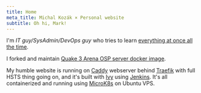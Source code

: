 ```yaml
---
title: Home
meta_title: Michal Kozák × Personal website
subtitle: Oh hi, Mark!
---
```


I'm *IT guy/SysAdmin/DevOps guy* who tries to learn [everything at once all the time](@root/cv//).

I forked and maintain [Quake 3 Arena OSP server docker image](https://github.com/wokoman/docker-quake3-osp-server).

My humble website is running on [Caddy](https://caddyserver.com/) webserver behind [Traefik](https://containo.us/traefik/) with full HSTS thing going on, and it's built with [Ivy](https://github.com/dmulholl/ivy) using [Jenkins](https://www.jenkins.io/). It's all containerized and running using [MicroK8s](https://microk8s.io/) on Ubuntu VPS.